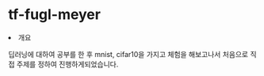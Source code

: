 # tf-fugl-meyer

<li>개요</li>

딥러닝에 대하여 공부를 한 후 mnist, cifar10을 가지고 체험을 해보고나서 처음으로 직접 주제를 정하여 진행하게되었습니다.
